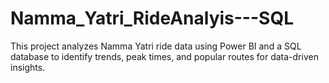# Namma_Yatri_RideAnalyis---SQL
This project analyzes Namma Yatri ride data using Power BI and a SQL database to identify trends, peak times, and popular routes for data-driven insights.

